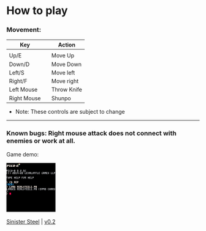 # How to play

### Movement:

| Key        |   | Action   |
|------------|---|----------| 
|            |   |          |
|     Up/E    |   | Move Up  |
|    Down/D      |   | Move Down|
|     Left/S    |   | Move left|
|     Right/F   |   | Move right|
| Left Mouse || Throw Knife
| Right Mouse || Shunpo



- Note: These controls are subject to change
---
### Known bugs: Right mouse attack does not connect with enemies or work at all.

Game demo:

<img src="./images/sinsteel_logo.gif" alt="Animated logo for Sinister Steel." width="128"/>

[Sinister Steel](/game/realsteel1.html) \| [v0.2](https://github.com/matrom01-v2/Pico-8Site/releases/tag/v0.2)


